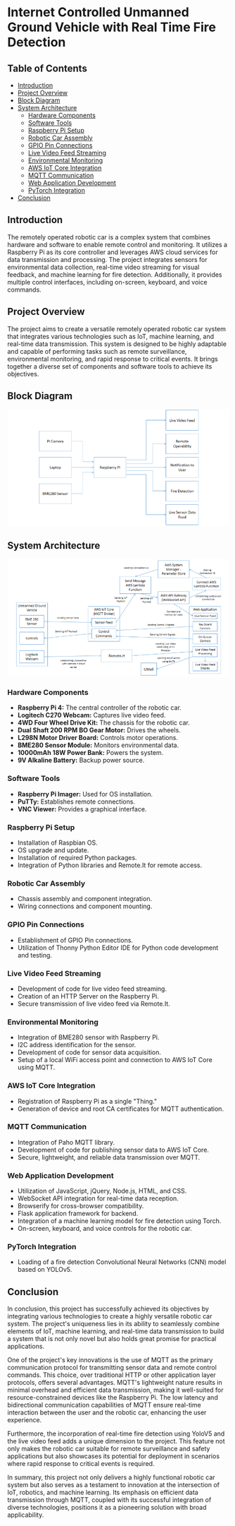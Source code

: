 # Internet Controlled Unmanned Ground Vehicle with Real Time Fire Detection

## Table of Contents
- [Introduction](#introduction)
- [Project Overview](#project-overview)
- [Block Diagram](#block-diagram)
- [System Architecture](#system-architecture)
  - [Hardware Components](#hardware-components)
  - [Software Tools](#software-tools)
  - [Raspberry Pi Setup](#raspberry-pi-setup)
  - [Robotic Car Assembly](#robotic-car-assembly)
  - [GPIO Pin Connections](#gpio-pin-connections)
  - [Live Video Feed Streaming](#live-video-feed-streaming)
  - [Environmental Monitoring](#environmental-monitoring)
  - [AWS IoT Core Integration](#aws-iot-core-integration)
  - [MQTT Communication](#mqtt-communication)
  - [Web Application Development](#web-application-development)
  - [PyTorch Integration](#pytorch-integration)
- [Conclusion](#conclusion)

## Introduction

The remotely operated robotic car is a complex system that combines hardware and software to enable remote control and monitoring. It utilizes a Raspberry Pi as its core controller and leverages AWS cloud services for data transmission and processing. The project integrates sensors for environmental data collection, real-time video streaming for visual feedback, and machine learning for fire detection. Additionally, it provides multiple control interfaces, including on-screen, keyboard, and voice commands.

## Project Overview

The project aims to create a versatile remotely operated robotic car system that integrates various technologies such as IoT, machine learning, and real-time data transmission. This system is designed to be highly adaptable and capable of performing tasks such as remote surveillance, environmental monitoring, and rapid response to critical events. It brings together a diverse set of components and software tools to achieve its objectives.

## Block Diagram
![Block Diagram](https://github.com/saptajitbanerjee/Internet-Controlled-Unmanned-Ground-Vehicle-with-Real-Time-Fire-Detection/blob/024fd1e830369256dd49567265e80378d6a92c13/block_diagram.png)

## System Architecture
![System Architecture Diagram](https://github.com/saptajitbanerjee/Internet-Controlled-Unmanned-Ground-Vehicle-with-Real-Time-Fire-Detection/blob/024fd1e830369256dd49567265e80378d6a92c13/system_architecture.png)

### Hardware Components
- **Raspberry Pi 4:** The central controller of the robotic car.
- **Logitech C270 Webcam:** Captures live video feed.
- **4WD Four Wheel Drive Kit:** The chassis for the robotic car.
- **Dual Shaft 200 RPM BO Gear Motor:** Drives the wheels.
- **L298N Motor Driver Board:** Controls motor operations.
- **BME280 Sensor Module:** Monitors environmental data.
- **10000mAh 18W Power Bank:** Powers the system.
- **9V Alkaline Battery:** Backup power source.

### Software Tools
- **Raspberry Pi Imager:** Used for OS installation.
- **PuTTy:** Establishes remote connections.
- **VNC Viewer:** Provides a graphical interface.

### Raspberry Pi Setup
- Installation of Raspbian OS.
- OS upgrade and update.
- Installation of required Python packages.
- Integration of Python libraries and Remote.It for remote access.

### Robotic Car Assembly
- Chassis assembly and component integration.
- Wiring connections and component mounting.

### GPIO Pin Connections
- Establishment of GPIO Pin connections.
- Utilization of Thonny Python Editor IDE for Python code development and testing.

### Live Video Feed Streaming
- Development of code for live video feed streaming.
- Creation of an HTTP Server on the Raspberry Pi.
- Secure transmission of live video feed via Remote.It.

### Environmental Monitoring
- Integration of BME280 sensor with Raspberry Pi.
- I2C address identification for the sensor.
- Development of code for sensor data acquisition.
- Setup of a local WiFi access point and connection to AWS IoT Core using MQTT.

### AWS IoT Core Integration
- Registration of Raspberry Pi as a single "Thing."
- Generation of device and root CA certificates for MQTT authentication.

### MQTT Communication
- Integration of Paho MQTT library.
- Development of code for publishing sensor data to AWS IoT Core.
- Secure, lightweight, and reliable data transmission over MQTT.

### Web Application Development
- Utilization of JavaScript, jQuery, Node.js, HTML, and CSS.
- WebSocket API integration for real-time data reception.
- Browserify for cross-browser compatibility.
- Flask application framework for backend.
- Integration of a machine learning model for fire detection using Torch.
- On-screen, keyboard, and voice controls for the robotic car.

### PyTorch Integration
- Loading of a fire detection Convolutional Neural Networks (CNN) model based on YOLOv5.

## Conclusion

In conclusion, this project has successfully achieved its objectives by integrating various technologies to create a highly versatile robotic car system. The project's uniqueness lies in its ability to seamlessly combine elements of IoT, machine learning, and real-time data transmission to build a system that is not only novel but also holds great promise for practical applications.

One of the project's key innovations is the use of MQTT as the primary communication protocol for transmitting sensor data and remote control commands. This choice, over traditional HTTP or other application layer protocols, offers several advantages. MQTT's lightweight nature results in minimal overhead and efficient data transmission, making it well-suited for resource-constrained devices like the Raspberry Pi. The low latency and bidirectional communication capabilities of MQTT ensure real-time interaction between the user and the robotic car, enhancing the user experience.

Furthermore, the incorporation of real-time fire detection using YoloV5 and the live video feed adds a unique dimension to the project. This feature not only makes the robotic car suitable for remote surveillance and safety applications but also showcases its potential for deployment in scenarios where rapid response to critical events is required.

In summary, this project not only delivers a highly functional robotic car system but also serves as a testament to innovation at the intersection of IoT, robotics, and machine learning. Its emphasis on efficient data transmission through MQTT, coupled with its successful integration of diverse technologies, positions it as a pioneering solution with broad applicability.
